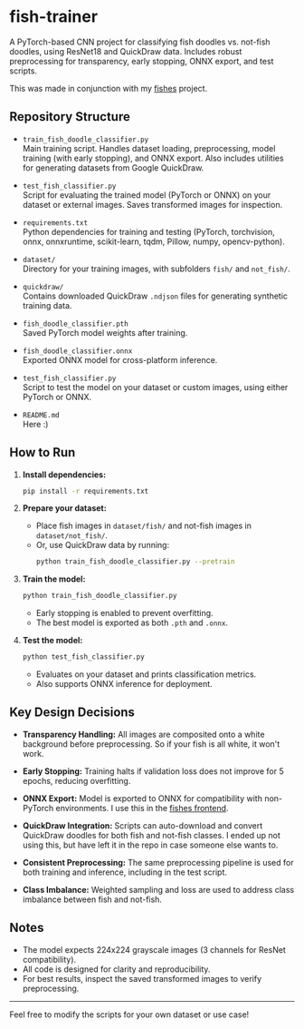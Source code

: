 # fish-trainer

A PyTorch-based CNN project for classifying fish doodles vs. not-fish doodles, using ResNet18 and QuickDraw data. Includes robust preprocessing for transparency, early stopping, ONNX export, and test scripts.

This was made in conjunction with my [fishes](https://github.com/aldenhallak/fishes) project.

## Repository Structure

- `train_fish_doodle_classifier.py`  
  Main training script. Handles dataset loading, preprocessing, model training (with early stopping), and ONNX export. Also includes utilities for generating datasets from Google QuickDraw.

- `test_fish_classifier.py`  
  Script for evaluating the trained model (PyTorch or ONNX) on your dataset or external images. Saves transformed images for inspection.

- `requirements.txt`  
  Python dependencies for training and testing (PyTorch, torchvision, onnx, onnxruntime, scikit-learn, tqdm, Pillow, numpy, opencv-python).

- `dataset/`  
  Directory for your training images, with subfolders `fish/` and `not_fish/`.

- `quickdraw/`  
  Contains downloaded QuickDraw `.ndjson` files for generating synthetic training data.

- `fish_doodle_classifier.pth`  
  Saved PyTorch model weights after training.

- `fish_doodle_classifier.onnx`  
  Exported ONNX model for cross-platform inference.

- `test_fish_classifier.py`  
  Script to test the model on your dataset or custom images, using either PyTorch or ONNX.

- `README.md`  
  Here :)

## How to Run

1. **Install dependencies:**
   ```bash
   pip install -r requirements.txt
   ```

2. **Prepare your dataset:**
   - Place fish images in `dataset/fish/` and not-fish images in `dataset/not_fish/`.
   - Or, use QuickDraw data by running:
     ```bash
     python train_fish_doodle_classifier.py --pretrain
     ```

3. **Train the model:**
   ```bash
   python train_fish_doodle_classifier.py
   ```
   - Early stopping is enabled to prevent overfitting.
   - The best model is exported as both `.pth` and `.onnx`.

4. **Test the model:**
   ```bash
   python test_fish_classifier.py
   ```
   - Evaluates on your dataset and prints classification metrics.
   - Also supports ONNX inference for deployment.

## Key Design Decisions

- **Transparency Handling:**
  All images are composited onto a white background before preprocessing. So if your fish is all white, it won't work.

- **Early Stopping:**
  Training halts if validation loss does not improve for 5 epochs, reducing overfitting.

- **ONNX Export:**
  Model is exported to ONNX for compatibility with non-PyTorch environments. I use this in the [fishes frontend](https://github.com/aldenhallak/fishes).

- **QuickDraw Integration:**
  Scripts can auto-download and convert QuickDraw doodles for both fish and not-fish classes. I ended up not using this, but have left it in the repo in case someone else wants to.

- **Consistent Preprocessing:**
  The same preprocessing pipeline is used for both training and inference, including in the test script.

- **Class Imbalance:**
  Weighted sampling and loss are used to address class imbalance between fish and not-fish.

## Notes
- The model expects 224x224 grayscale images (3 channels for ResNet compatibility).
- All code is designed for clarity and reproducibility.
- For best results, inspect the saved transformed images to verify preprocessing.

---

Feel free to modify the scripts for your own dataset or use case!
